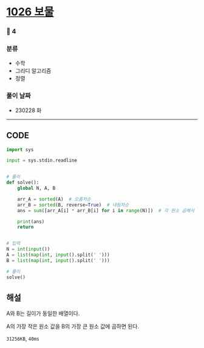 # [1026 보물](https://www.acmicpc.net/problem/1026)

### 🥈 4

### 분류

- 수학
- 그리디 알고리즘
- 정렬

### 풀이 날짜

- 230228 화

---

## CODE

```python
import sys

input = sys.stdin.readline


# 풀이
def solve():
    global N, A, B

    arr_A = sorted(A)  # 오름차순
    arr_B = sorted(B, reverse=True)  # 내림차순
    ans = sum([arr_A[i] * arr_B[i] for i in range(N)])  # 각 원소 곱해서 더하기

    print(ans)
    return


# 입력
N = int(input())
A = list(map(int, input().split(' ')))
B = list(map(int, input().split(' ')))

# 풀이
solve()

```

## 해설

A와 B는 길이가 동일한 배열이다.

A의 가장 작은 원소 값을 B의 가장 큰 원소 값에 곱하면 된다.

`31256KB`, `40ms`
